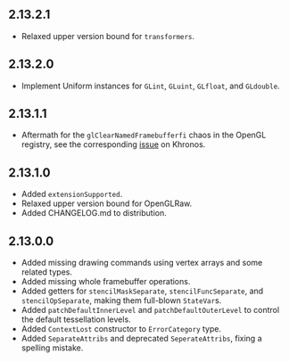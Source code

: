 2.13.2.1
--------
* Relaxed upper version bound for `transformers`.

2.13.2.0
--------
* Implement Uniform instances for `GLint`, `GLuint`, `GLfloat`, and `GLdouble`.

2.13.1.1
--------
* Aftermath for the `glClearNamedFramebufferfi` chaos in the OpenGL registry,
  see the corresponding
  [issue](https://www.khronos.org/bugzilla/show_bug.cgi?id=1394) on Khronos.

2.13.1.0
--------
* Added `extensionSupported`.
* Relaxed upper version bound for OpenGLRaw.
* Added CHANGELOG.md to distribution.

2.13.0.0
--------
* Added missing drawing commands using vertex arrays and some related types.
* Added missing whole framebuffer operations.
* Added getters for `stencilMaskSeparate`, `stencilFuncSeparate`, and `stencilOpSeparate`, making them full-blown `StateVar`s.
* Added `patchDefaultInnerLevel` and `patchDefaultOuterLevel` to control the default tessellation levels.
* Added `ContextLost` constructor to `ErrorCategory` type.
* Added `SeparateAttribs` and deprecated `SeperateAttribs`, fixing a spelling mistake.
